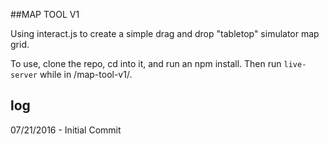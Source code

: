 ##MAP TOOL V1

Using interact.js to create a simple drag and drop "tabletop" simulator map grid.

To use, clone the repo, cd into it, and run an npm install.  Then run `live-server` while in /map-tool-v1/.

log
----
07/21/2016 - Initial Commit